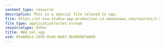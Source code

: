 ```yaml
---
content_type: resource
description: This is a special file related to vpp.
file: https://ol-ocw-studio-app-production.s3.amazonaws.com/courses/1-264j-database-internet-and-systems-integration-technologies-fall-2013/65e86bc2293501e68e870b106967abb9_HW4_sol.vpp
file_type: application/octet-stream
resourcetype: Other
title: HW4_sol.vpp
uid: 65e86bc2-2935-01e6-8e87-0b106967abb9
---
```

